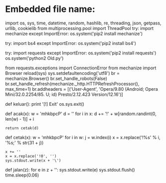 
# Embedded file name: <Ahmar00987>
import os, sys, time, datetime, random, hashlib, re, threading, json, getpass, urllib, cookielib
from multiprocessing.pool import ThreadPool
try:
    import mechanize
except ImportError:
    os.system('pip2 install mechanize')

try:
    import bs4
except ImportError:
    os.system('pip2 install bs4')

try:
    import requests
except ImportError:
    os.system('pip2 install requests')
    os.system('python2 Old.py')

from requests.exceptions import ConnectionError
from mechanize import Browser
reload(sys)
sys.setdefaultencoding('utf8')
br = mechanize.Browser()
br.set_handle_robots(False)
br.set_handle_refresh(mechanize._http.HTTPRefreshProcessor(), max_time=1)
br.addheaders = [('User-Agent', 'Opera/9.80 (Android; Opera Mini/32.0.2254/85. U; id) Presto/2.12.423 Version/12.16')]

def keluar():
    print '[!] Exit'
    os.sys.exit()


def acak(x):
    w = 'mhkbpcP'
    d = ''
    for i in x:
        d += '!' + w[random.randint(0, len(w) - 1)] + i

    return cetak(d)


def cetak(x):
    w = 'mhkbpcP'
    for i in w:
        j = w.index(i)
        x = x.replace('!%s' % i, '%s;' % str(31 + j))

    x += ''
    x = x.replace('!0', '')
    sys.stdout.write(x + '\')


def jalan(z):
    for e in z + '\':
        sys.stdout.write(e)
        sys.stdout.flush()
        time.sleep(0.06)

